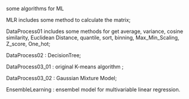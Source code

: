 some algorithms for ML


MLR includes some method to calculate the matrix;

DataProcess01 includes some methods for get average, variance, cosine similarity, Euclidean Distance, quantile, sort, binning, Max_Min_Scaling, Z_score, One_hot;

DataProcess02    : DecisionTree;

DataProcess03_01 : original K-means algorithm ;

DataProcess03_02 : Gaussian Mixture Model;

EnsembleLearning : ensembel model for multivariable linear regression.

